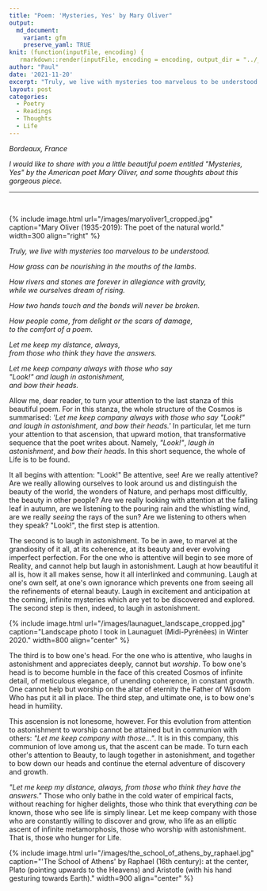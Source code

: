 ```yaml
---
title: "Poem: 'Mysteries, Yes' by Mary Oliver"
output:
  md_document:
    variant: gfm
    preserve_yaml: TRUE
knit: (function(inputFile, encoding) {
   rmarkdown::render(inputFile, encoding = encoding, output_dir = "../_posts") })
author: "Paul"
date: '2021-11-20'
excerpt: "Truly, we live with mysteries too marvelous to be understood."
layout: post
categories:
  - Poetry
  - Readings
  - Thoughts
  - Life 
---
```


*Bordeaux, France*

*I would like to share with you a little beautiful poem entitled "Mysteries, Yes" by the American poet Mary Oliver, and some thoughts about this gorgeous piece.* 


---

&nbsp;

{% include image.html url="/images/maryoliver1_cropped.jpg" caption="Mary Oliver (1935-2019): The poet of the natural world." width=300 align="right" %} 

*Truly, we live with mysteries too marvelous to be understood.*

*How grass can be nourishing in the mouths of the lambs.*

*How rivers and stones are forever in allegiance with gravity,*  
*while we ourselves dream of rising.*

*How two hands touch* 
*and the bonds will never be broken.*

*How people come, from delight or the scars of damage,*  
*to the comfort of a poem.*

*Let me keep my distance, always,*  
*from those who think they have the answers.*

*Let me keep company always with those who say*  
*"Look!" and laugh in astonishment,*  
*and bow their heads.*

Allow me, dear reader, to turn your attention to the last stanza of this beautiful poem. For in this stanza, the whole structure of the Cosmos is summarised: *'Let me keep company always with those who say "Look!" and laugh in astonishment, and bow their heads.'* In particular, let me turn your attention to that ascension, that upward motion, that transformative sequence that the poet writes about. Namely, *"Look!"*, *laugh in astonishment*, and *bow their heads*. In this short sequence, the whole of Life is to be found. 

It all begins with attention: "Look!" Be attentive, see! Are we really attentive? Are we really allowing ourselves to look around us and distinguish the beauty of the world, the wonders of Nature, and perhaps most difficultly, the beauty in other people? Are we really looking with attention at the falling leaf in autumn, are we listening to the pouring rain and the whistling wind, are we really *seeing* the rays of the sun? Are we listening to others when they speak? "Look!", the first step is attention. 

The second is to laugh in astonishment. To be in awe, to marvel at the grandiosity of it all, at its coherence, at its beauty and ever evolving imperfect perfection. For the one who is attentive will begin to see more of Reality, and cannot help but laugh in astonishment. Laugh at how beautiful it all is, how it all makes sense, how it all interlinked and communing. Laugh at one's own self, at one's own ignorance which prevents one from seeing all the refinements of eternal beauty. Laugh in excitement and anticipation at the coming, infinite mysteries which are yet to be discovered and explored. The second step is then, indeed, to laugh in astonishment. 


{% include image.html url="/images/launaguet_landscape_cropped.jpg" caption="Landscape photo I took in Launaguet (Midi-Pyrénées) in Winter 2020." width=800 align="center" %} 

The third is to bow one's head. For the one who is attentive, who laughs in astonishment and appreciates deeply, cannot but *worship*. To bow one's head is to become humble in the face of this created Cosmos of infinite detail, of meticulous elegance, of unending coherence, in constant growth. One cannot help but worship on the altar of eternity the Father of Wisdom Who has put it all in place. The third step, and ultimate one, is to bow one's head in humility. 

This ascension is not lonesome, however. For this evolution from attention to astonishment to worship cannot be attained but in communion with others: *"Let me keep company with those..."*. It is in this company, this communion of love among us, that the ascent can be made. To turn each other's attention to Beauty, to laugh together in astonishment, and together to bow down our heads and continue the eternal adventure of discovery and growth. 

*"Let me keep my distance, always, from those who think they have the answers."* Those who only bathe in the cold water of empirical facts, without reaching for higher delights, those who think that everything *can* be known, those who see life is simply linear. Let me keep company with those who are constantly willing to discover and grow, who life as an elliptic ascent of infinite metamorphosis, those who worship with astonishment. That is, those who hunger for Life. 

{% include image.html url="/images/the_school_of_athens_by_raphael.jpg" caption="'The School of Athens' by Raphael (16th century): at the center, Plato (pointing upwards to the Heavens) and Aristotle (with his hand gesturing towards Earth)." width=900 align="center" %} 


